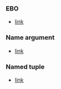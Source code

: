 ### EBO
- [link](https://en.cppreference.com/w/cpp/language/ebo)

### Name argument
- [link](https://www.fluentcpp.com/2018/12/14/named-arguments-cpp/)

### Named tuple
- [link](https://www.fluentcpp.com/2016/12/08/strong-types-for-strong-interfaces/)

